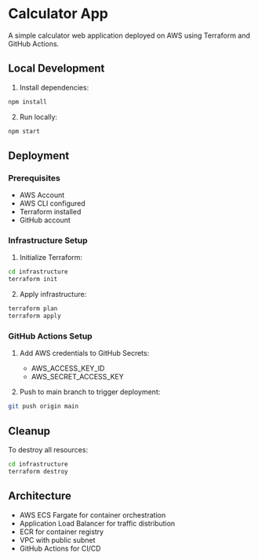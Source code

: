 # Calculator App

A simple calculator web application deployed on AWS using Terraform and GitHub Actions.

## Local Development

1. Install dependencies:
```bash
npm install
```

2. Run locally:
```bash
npm start
```

## Deployment

### Prerequisites
- AWS Account
- AWS CLI configured
- Terraform installed
- GitHub account

### Infrastructure Setup

1. Initialize Terraform:
```bash
cd infrastructure
terraform init
```

2. Apply infrastructure:
```bash
terraform plan
terraform apply
```

### GitHub Actions Setup

1. Add AWS credentials to GitHub Secrets:
   - AWS_ACCESS_KEY_ID
   - AWS_SECRET_ACCESS_KEY

2. Push to main branch to trigger deployment:
```bash
git push origin main
```

## Cleanup

To destroy all resources:
```bash
cd infrastructure
terraform destroy
```

## Architecture

- AWS ECS Fargate for container orchestration
- Application Load Balancer for traffic distribution
- ECR for container registry
- VPC with public subnet
- GitHub Actions for CI/CD